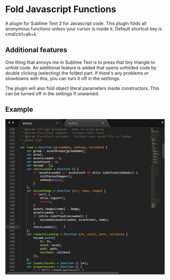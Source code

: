 # Fold Javascript Functions 

A plugin for Sublime Text 3 for Javascript code. This plugin folds all anonymous functions unless your cursor is inside it. Default shortcut key is cmd/ctrl+alt+k. 

## Additional features

One thing that annoys me in Sublime Text is to press that tiny triangle to unfold code. An additional feature is added that opens unfolded code by double clicking (selecting) the folded part. If there's any problems or slowdowns with this, you can turn it off in the setttings.

The plugin will also fold object literal parameters inside constructors. This can be turned off in the settings if unwanted.

## Example

![Example gif](/image/example.gif?raw=true "Fold all functions out of scope.")